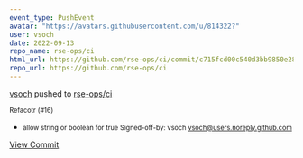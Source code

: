 ```yaml
---
event_type: PushEvent
avatar: "https://avatars.githubusercontent.com/u/814322?"
user: vsoch
date: 2022-09-13
repo_name: rse-ops/ci
html_url: https://github.com/rse-ops/ci/commit/c715fcd00c540d3bb9850e287447c16c8ddecd63
repo_url: https://github.com/rse-ops/ci
---
```


<a href='https://github.com/vsoch' target='_blank'>vsoch</a> pushed to <a href='https://github.com/rse-ops/ci' target='_blank'>rse-ops/ci</a>

<small>Refacotr (#16)

* allow string or boolean for true
Signed-off-by: vsoch <vsoch@users.noreply.github.com></small>

<a href='https://github.com/rse-ops/ci/commit/c715fcd00c540d3bb9850e287447c16c8ddecd63' target='_blank'>View Commit</a>